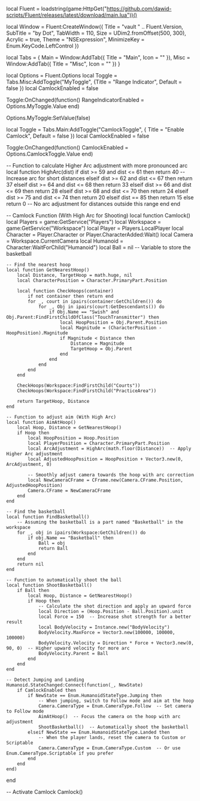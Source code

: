 local Fluent = loadstring(game:HttpGet("https://github.com/dawid-scripts/Fluent/releases/latest/download/main.lua"))()

local Window = Fluent:CreateWindow({
    Title = "vault " .. Fluent.Version,
    SubTitle = "by Dot",
    TabWidth = 110,
    Size = UDim2.fromOffset(500, 300),
    Acrylic = true,
    Theme = "NSExpression",
    MinimizeKey = Enum.KeyCode.LeftControl
})

local Tabs = {
    Main = Window:AddTab({ Title = "Main", Icon = "" }),
    Misc = Window:AddTab({ Title = "Misc", Icon = "" })
}

local Options = Fluent.Options
local Toggle = Tabs.Misc:AddToggle("MyToggle", {Title = "Range Indicator", Default = false })
local CamlockEnabled = false

Toggle:OnChanged(function()
    RangeIndicatorEnabled = Options.MyToggle.Value
end)

Options.MyToggle:SetValue(false)

local Toggle = Tabs.Main:AddToggle("CamlockToggle", { Title = "Enable Camlock", Default = false })
local CamlockEnabled = false

Toggle:OnChanged(function()
    CamlockEnabled = Options.CamlockToggle.Value
end)

-- Function to calculate Higher Arc adjustment with more pronounced arc
local function HighArc(dist)
    if dist >= 59 and dist <= 61 then
        return 40  -- Increase arc for short distances
    elseif dist >= 62 and dist <= 67 then
        return 37
    elseif dist >= 64 and dist <= 68 then
        return 33
    elseif dist >= 66 and dist <= 69 then
        return 28
    elseif dist >= 68 and dist <= 70 then
        return 24
    elseif dist >= 75 and dist <= 74 then
        return 20
    elseif dist == 85 then
        return 15
    else
        return 0  -- No arc adjustment for distances outside this range
    end
end

-- Camlock Function (With High Arc for Shooting)
local function Camlock()
    local Players = game:GetService("Players")
    local Workspace = game:GetService("Workspace")
    local Player = Players.LocalPlayer
    local Character = Player.Character or Player.CharacterAdded:Wait()
    local Camera = Workspace.CurrentCamera
    local Humanoid = Character:WaitForChild("Humanoid")
    local Ball = nil  -- Variable to store the basketball

    -- Find the nearest hoop
    local function GetNearestHoop()
        local Distance, TargetHoop = math.huge, nil
        local CharacterPosition = Character.PrimaryPart.Position

        local function CheckHoops(container)
            if not container then return end
            for _, court in ipairs(container:GetChildren()) do
                for _, Obj in ipairs(court:GetDescendants()) do
                    if Obj.Name == "Swish" and Obj.Parent:FindFirstChildOfClass("TouchTransmitter") then
                        local HoopPosition = Obj.Parent.Position
                        local Magnitude = (CharacterPosition - HoopPosition).Magnitude
                        if Magnitude < Distance then
                            Distance = Magnitude
                            TargetHoop = Obj.Parent
                        end
                    end
                end
            end
        end

        CheckHoops(Workspace:FindFirstChild("Courts"))
        CheckHoops(Workspace:FindFirstChild("PracticeArea"))

        return TargetHoop, Distance
    end

    -- Function to adjust aim (With High Arc)
    local function AimAtHoop()
        local Hoop, Distance = GetNearestHoop()
        if Hoop then
            local HoopPosition = Hoop.Position
            local PlayerPosition = Character.PrimaryPart.Position
            local ArcAdjustment = HighArc(math.floor(Distance))  -- Apply Higher Arc adjustment
            local AdjustedHoopPosition = HoopPosition + Vector3.new(0, ArcAdjustment, 0)

            -- Smoothly adjust camera towards the hoop with arc correction
            local NewCameraCFrame = CFrame.new(Camera.CFrame.Position, AdjustedHoopPosition)
            Camera.CFrame = NewCameraCFrame
        end
    end

    -- Find the basketball
    local function FindBasketball()
        -- Assuming the basketball is a part named "Basketball" in the workspace
        for _, obj in ipairs(Workspace:GetChildren()) do
            if obj.Name == "Basketball" then
                Ball = obj
                return Ball
            end
        end
        return nil
    end

    -- Function to automatically shoot the ball
    local function ShootBasketball()
        if Ball then
            local Hoop, Distance = GetNearestHoop()
            if Hoop then
                -- Calculate the shot direction and apply an upward force
                local Direction = (Hoop.Position - Ball.Position).unit
                local Force = 150  -- Increase shot strength for a better result
                local BodyVelocity = Instance.new("BodyVelocity")
                BodyVelocity.MaxForce = Vector3.new(100000, 100000, 100000)
                BodyVelocity.Velocity = Direction * Force + Vector3.new(0, 90, 0)  -- Higher upward velocity for more arc
                BodyVelocity.Parent = Ball
            end
        end
    end

    -- Detect Jumping and Landing
    Humanoid.StateChanged:Connect(function(_, NewState)
        if CamlockEnabled then
            if NewState == Enum.HumanoidStateType.Jumping then
                -- When jumping, switch to Follow mode and aim at the hoop
                Camera.CameraType = Enum.CameraType.Follow  -- Set camera to Follow mode
                AimAtHoop()  -- Focus the camera on the hoop with arc adjustment
                ShootBasketball()  -- Automatically shoot the basketball
            elseif NewState == Enum.HumanoidStateType.Landed then
                -- When the player lands, reset the camera to Custom or Scriptable
                Camera.CameraType = Enum.CameraType.Custom  -- Or use Enum.CameraType.Scriptable if you prefer
            end
        end
    end)
end

-- Activate Camlock
Camlock()

